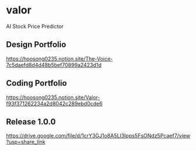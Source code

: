 # valor
 AI Stock Price Predictor

## Design Portfolio
https://hoosong0235.notion.site/The-Voice-7c5daefd8d4d48b5bef70899a2423d1d

## Coding Portfolio
https://hoosong0235.notion.site/Valor-f93f371262234a2d8042c289ebd0cde6

## Release 1.0.0
https://drive.google.com/file/d/1crY3GJ1o8A5LI3Ipps5FsONdz5Pcaef7/view?usp=share_link
